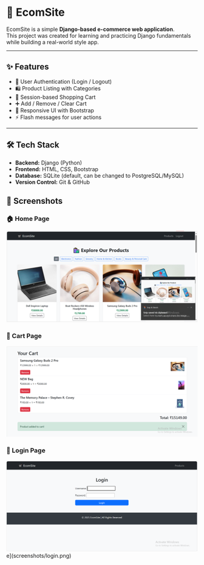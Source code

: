 # 🛒 EcomSite

EcomSite is a simple **Django-based e-commerce web application**.  
This project was created for learning and practicing Django fundamentals while building a real-world style app.  

---

## ✨ Features
- 🔑 User Authentication (Login / Logout)
- 🛍️ Product Listing with Categories
- 🛒 Session-based Shopping Cart
- ➕ Add / Remove / Clear Cart
- 📱 Responsive UI with Bootstrap
- ⚡ Flash messages for user actions

---

## 🛠️ Tech Stack
- **Backend:** Django (Python)
- **Frontend:** HTML, CSS, Bootstrap
- **Database:** SQLite (default, can be changed to PostgreSQL/MySQL)
- **Version Control:** Git & GitHub

## 📸 Screenshots

### 🏠 Home Page
![Home Page](ecomsite/screenshots/home.png)

### 🛒 Cart Page
![Cart Page](ecomsite/screenshots/cart.png)

### 🔑 Login Page
![Login Page](ecomsite/screenshots/login.png)
e](screenshots/login.png)


